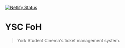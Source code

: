 [![Netlify Status](https://api.netlify.com/api/v1/badges/52a19729-70bf-4297-96b7-0b1dd4c05f8a/deploy-status)](https://app.netlify.com/sites/ysc-foh/deploys)

# YSC FoH

> York Student Cinema's ticket management system.
